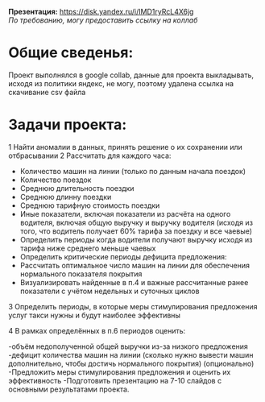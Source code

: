 **Презентация:** https://disk.yandex.ru/i/IMD1ryRcL4X6jg \
*По требованию, могу предоставить ссылку на коллаб*
# Общие сведенья:
Проект выполнялся в google collab, данные для проекта выкладывать, исходя из политики яндекс, не могу, поэтому удалена ссылка на скачивание csv файла
# Задачи проекта: 
1 Найти аномалии в данных, принять решение о их сохранении или отбрасывании
2 Рассчитать для каждого часа:
 * Количество машин на линии (только по данным начала поездок)
 * Количество поездок
 * Среднюю длительность поездки
 * Среднюю длинну поездки
 * Среднюю тарифную стоимость поездки
 * Иные показатели, включая показатели из расчёта на одного водителя, включая общую выручку и выручку водителя (исходя из того, что водитель получает 60% тарифа за поездку и все чаевые)
 * Определить периоды когда водители получают выручку исходя из тарифа ниже среднего меньше чаевых
 * Определить критические периоды дефицита предложения:
 * Рассчитать оптимальное число машин на линии для обеспечения нормального показателя покрытия
 * Визуализировать найденные в п.4 и важные рассчитанные ранее показатели с учётом недельных и суточных циклов

3 Определить периоды, в которые меры стимулирования предложения услуг такси нужны и будут наиболее эффективны

4 В рамках определённых в п.6 периодов оценить:

-объём недополученной общей выручки из-за низкого предложения
-дефицит количества машин на линии (сколько нужно вывести машин дополнительно, чтобы достичь нормального покрытия)
(опционально) 
-Предложить меры стимулирования предложения и оценить их эффективность
-Подготовить презентацию на 7-10 слайдов с основными результатами проекта.
